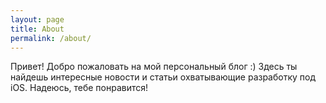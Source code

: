 ```yaml
---
layout: page
title: About
permalink: /about/
---
```


Привет! Добро пожаловать на мой персональный блог :) Здесь ты найдешь интересные новости и статьи охватывающие разработку под iOS. Надеюсь, тебе понравится! 
